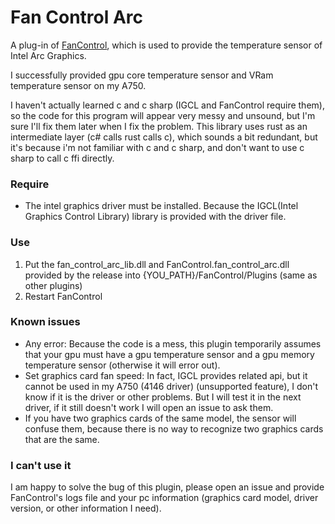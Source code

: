 ﻿# Fan Control Arc

A plug-in of [FanControl](https://github.com/Rem0o/FanControl.Releases), 
which is used to provide the temperature sensor of Intel Arc Graphics.

I successfully provided gpu core temperature sensor and VRam temperature sensor on my A750.

I haven't actually learned c and c sharp (IGCL and FanControl require them), so the code for this program will appear very messy and unsound, but I'm sure I'll fix them later when I fix the problem.
This library uses rust as an intermediate layer (c# calls rust calls c), which sounds a bit redundant, but it's because i'm not familiar with c and c sharp, and don't want to use c sharp to call c ffi directly.

### Require
* The intel graphics driver must be installed. Because the IGCL(Intel Graphics Control Library) library is provided with the driver file.

### Use
1. Put the fan_control_arc_lib.dll and FanControl.fan_control_arc.dll provided by the release into {YOU_PATH}/FanControl/Plugins (same as other plugins)
2. Restart FanControl

### Known issues
* Any error: Because the code is a mess, this plugin temporarily assumes that your gpu must have a gpu temperature sensor and a gpu memory temperature sensor (otherwise it will error out).
* Set graphics card fan speed: In fact, IGCL provides related api, but it cannot be used in my A750 (4146 driver) (unsupported feature), I don't know if it is the driver or other problems. But I will test it in the next driver, if it still doesn't work I will open an issue to ask them.
* If you have two graphics cards of the same model, the sensor will confuse them, because there is no way to recognize two graphics cards that are the same.

### I can't use it
I am happy to solve the bug of this plugin, please open an issue and provide FanControl's logs file and your pc information (graphics card model, driver version, or other information I need).